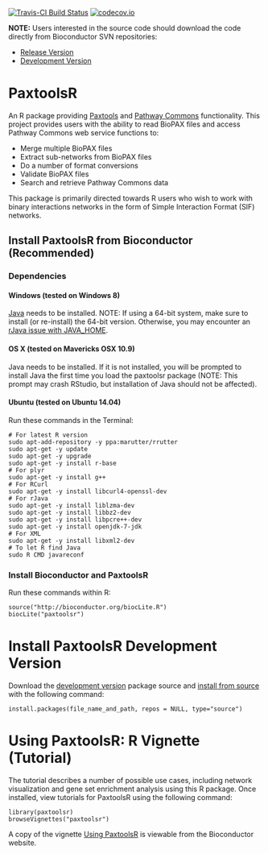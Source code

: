 [![Travis-CI Build Status](https://travis-ci.org/cannin/paxtoolsr.svg?branch=master)](https://travis-ci.org/cannin/paxtoolsr)
[![codecov.io](https://codecov.io/github/cannin/paxtoolsr/coverage.svg?branch=master)](https://codecov.io/github/cannin/paxtoolsr?branch=master)

**NOTE:** Users interested in the source code should download the code directly from Bioconductor SVN repositories:

* [Release Version](http://bioconductor.org/packages/devel/bioc/html/paxtoolsr.html)
* [Development Version](http://bioconductor.org/packages/devel/bioc/html/paxtoolsr.html)

# PaxtoolsR

An R package providing [Paxtools](http://www.biopax.org/paxtools.php) and [Pathway Commons](http://www.pathwaycommons.org/) functionality. This project provides users with the ability to read BioPAX files and access Pathway Commons web service functions to:

* Merge multiple BioPAX files
* Extract sub-networks from BioPAX files
* Do a number of format conversions
* Validate BioPAX files
* Search and retrieve Pathway Commons data

This package is primarily directed towards R users who wish to work with binary interactions networks in the form of Simple Interaction Format (SIF) networks.

## Install PaxtoolsR from Bioconductor (Recommended)

### Dependencies
#### Windows (tested on Windows 8)

[Java](http://www.oracle.com/technetwork/java/javase/downloads/index.html) needs to be installed. NOTE: If using a 64-bit system, make sure to install (or re-install) the 64-bit version. Otherwise, you may encounter an [rJava issue with JAVA_HOME](http://www.r-statistics.com/2012/08/how-to-load-the-rjava-package-after-the-error-java_home-cannot-be-determined-from-the-registry/).

#### OS X (tested on Mavericks OSX 10.9)

Java needs to be installed. If it is not installed, you will be prompted to install Java the first time you load the paxtoolsr package (NOTE: This prompt may crash RStudio, but installation of Java should not be affected).

#### Ubuntu (tested on Ubuntu 14.04)

Run these commands in the Terminal:

    # For latest R version
    sudo apt-add-repository -y ppa:marutter/rrutter
    sudo apt-get -y update
    sudo apt-get -y upgrade
    sudo apt-get -y install r-base
    # For plyr
    sudo apt-get -y install g++
    # For RCurl
    sudo apt-get -y install libcurl4-openssl-dev
    # For rJava
    sudo apt-get -y install liblzma-dev
    sudo apt-get -y install libbz2-dev
    sudo apt-get -y install libpcre++-dev
    sudo apt-get -y install openjdk-7-jdk  
    # For XML
    sudo apt-get -y install libxml2-dev
    # To let R find Java
    sudo R CMD javareconf

### Install Bioconductor and PaxtoolsR

Run these commands within R:

    source("http://bioconductor.org/biocLite.R")
    biocLite("paxtoolsr") 

# Install PaxtoolsR Development Version

Download the [development version](http://bioconductor.org/packages/devel/bioc/html/paxtoolsr.html) package source and [install from source](http://stackoverflow.com/questions/1474081/how-do-i-install-an-r-package-from-source) with the following command:

    install.packages(file_name_and_path, repos = NULL, type="source")

# Using PaxtoolsR: R Vignette (Tutorial)

The tutorial describes a number of possible use cases, including network visualization
and gene set enrichment analysis using this R package. Once installed, view tutorials for
PaxtoolsR using the following command:

```
library(paxtoolsr)
browseVignettes("paxtoolsr")
```

A copy of the vignette [Using PaxtoolsR](http://bioconductor.org/packages/release/bioc/vignettes/paxtoolsr/inst/doc/using_paxtoolsr.html) is viewable from the Bioconductor website.
